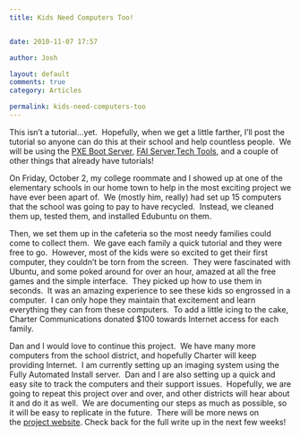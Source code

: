 ```yaml
---
title: Kids Need Computers Too!


date: 2010-11-07 17:57

author: Josh

layout: default
comments: true
category: Articles

permalink: kids-need-computers-too
---
```


This isn’t a tutorial…yet.  Hopefully, when we get a little farther,
I’ll post the tutorial so anyone can do this at their school and help
countless people.  We will be using the [PXE Boot
Server](http://www.servercobra.com/how-to-setup-pxe-server/), [FAI
Server](http://www.servercobra.com/in-progress-fai-server/),[Tech
Tools](http://pxe.servercobra.com/), and a couple of other things that
already have tutorials!

On Friday, October 2, my college roommate and I showed up at one of the
elementary schools in our home town to help in the most exciting project
we have ever been apart of.  We (mostly him, really) had set up 15
computers that the school was going to pay to have recycled.  Instead,
we cleaned them up, tested them, and installed Edubuntu on them.

Then, we set them up in the cafeteria so the most needy families could
come to collect them.  We gave each family a quick tutorial and they
were free to go.  However, most of the kids were so excited to get their
first computer, they couldn’t be torn from the screen.  They were
fascinated with Ubuntu, and some poked around for over an hour, amazed
at all the free games and the simple interface.  They picked up how to
use them in seconds.  It was an amazing experience to see these kids so
engrossed in a computer.  I can only hope they maintain that excitement
and learn everything they can from these computers.  To add a little
icing to the cake, Charter Communications donated \$100 towards Internet
access for each family.

Dan and I would love to continue this project.  We have many more
computers from the school district, and hopefully Charter will keep
providing Internet.  I am currently setting up an imaging system using
the Fully Automated Install server.  Dan and I are also setting up a
quick and easy site to track the computers and their support issues. 
Hopefully, we are going to repeat this project over and over, and other
districts will hear about it and do it as well.  We are documenting our
steps as much as possible, so it will be easy to replicate in the
future.  There will be more news on the [project
website](http://projectcc.org/). Check back for the full write up in the
next few weeks!
